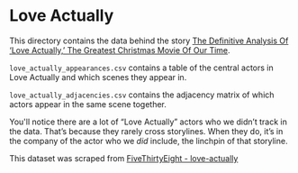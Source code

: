 # Love Actually

This directory contains the data behind the story [The Definitive Analysis Of ‘Love Actually,’ The Greatest Christmas Movie Of Our Time](https://fivethirtyeight.com/features/the-definitive-analysis-of-love-actually-the-greatest-christmas-movie-of-our-time/).


`love_actually_appearances.csv` contains a table of the central actors in Love Actually and which scenes they appear in.

`love_actually_adjacencies.csv` contains the adjacency matrix of which actors appear in the same scene together.

You'll notice there are a lot of “Love Actually” actors who we didn’t track in the data. That’s because they rarely cross storylines. When they do, it’s in the company of the actor who we *did* include, the linchpin of that storyline.

This dataset was scraped from [FiveThirtyEight - love-actually](https://github.com//fivethirtyeight/data/tree/master/love-actually)